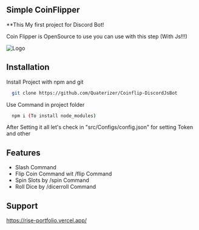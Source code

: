 
## Simple CoinFlipper
**This My first project for Discord Bot!

Coin Flipper is OpenSource to use you can use with this step (With Js!!!)



![Logo](https://i.imgur.com/6drjbtf.png)


## Installation

Install Project with npm and git

```bash
  git clone https://github.com/Quaterizer/Coinflip-DiscordJsBot
```

Use Command in project folder
```bash
  npm i (To install node_modules)
```
After Setting it all let's check in "src/Configs/config.json" for setting Token and other


## Features

- Slash Command
- Flip Coin Command wit /flip Command
- Spin Slots by /spin Command
- Roll Dice by /dicerroll Command


## Support

https://rise-portfolio.vercel.app/

